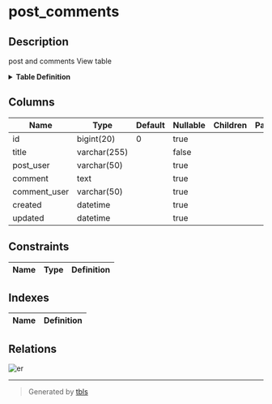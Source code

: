 # post_comments

## Description

post and comments View table
<details>
<summary><strong>Table Definition</strong></summary>

```sql
CREATE VIEW post_comments AS ((select `c`.`id` AS `id`,`p`.`title` AS `title`,`u2`.`username` AS `post_user`,`c`.`comment` AS `comment`,`u2`.`username` AS `comment_user`,`c`.`created` AS `created`,`c`.`updated` AS `updated` from (((`testdb`.`posts` `p` left join `testdb`.`comments` `c` on((`p`.`id` = `c`.`post_id`))) left join `testdb`.`users` `u` on((`u`.`id` = `p`.`user_id`))) left join `testdb`.`users` `u2` on((`u2`.`id` = `c`.`user_id`)))))
```

</details>


## Columns

| Name | Type | Default | Nullable | Children | Parents | Comment |
| ---- | ---- | ------- | -------- | -------- | ------- | ------- |
| id | bigint(20) | 0 | true |  |  | comments.id |
| title | varchar(255) |  | false |  |  | posts.title |
| post_user | varchar(50) |  | true |  |  | posts.users.username |
| comment | text |  | true |  |  |  |
| comment_user | varchar(50) |  | true |  |  | comments.users.username |
| created | datetime |  | true |  |  | comments.created |
| updated | datetime |  | true |  |  | comments.updated |

## Constraints

| Name | Type | Definition |
| ---- | ---- | --- |

## Indexes

| Name | Definition |
| ---- | --- |

## Relations

![er](post_comments.png)

---

> Generated by [tbls](https://github.com/k1LoW/tbls)